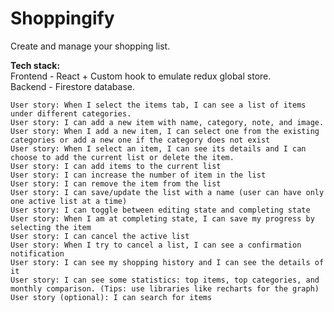 # Shoppingify
Create and manage your shopping list.

**Tech stack:**\
Frontend - React + Custom hook to emulate redux global store.\
Backend - Firestore database.

    User story: When I select the items tab, I can see a list of items under different categories.
    User story: I can add a new item with name, category, note, and image.
    User story: When I add a new item, I can select one from the existing categories or add a new one if the category does not exist
    User story: When I select an item, I can see its details and I can choose to add the current list or delete the item.
    User story: I can add items to the current list
    User story: I can increase the number of item in the list
    User story: I can remove the item from the list
    User story: I can save/update the list with a name (user can have only one active list at a time)
    User story: I can toggle between editing state and completing state
    User story: When I am at completing state, I can save my progress by selecting the item
    User story: I can cancel the active list
    User story: When I try to cancel a list, I can see a confirmation notification
    User story: I can see my shopping history and I can see the details of it
    User story: I can see some statistics: top items, top categories, and monthly comparison. (Tips: use libraries like recharts for the graph)
    User story (optional): I can search for items
